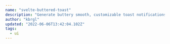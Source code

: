 ```yaml
---
name: "svelte-buttered-toast"
description: "Generate buttery smooth, customizable toast notifications for Svelte apps."
author: "kbrgl"
updated: "2022-06-06T13:42:04.102Z"
tags: 
  - ui
---
```

